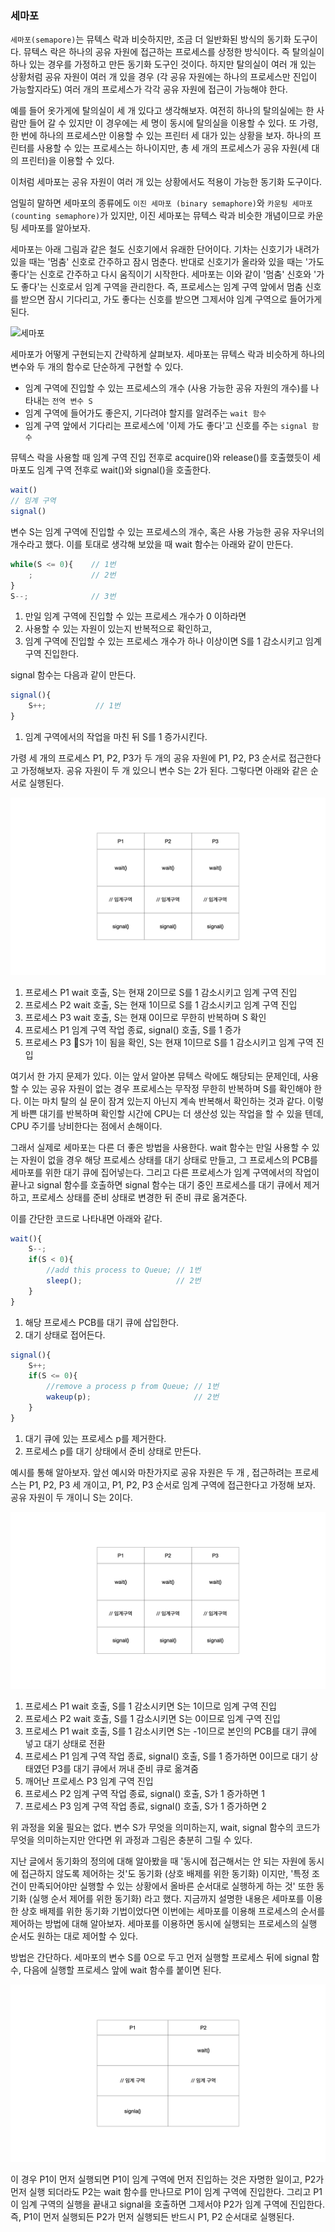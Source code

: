 ### 세마포
`세마포(semapore)`는 뮤텍스 락과 비슷하지만, 조금 더 일반화된 방식의 동기화 도구이다. 뮤텍스 락은 하나의 공유 자원에 접근하는 프로세스를 상정한 방식이다. 즉 탈의실이 하나 있는 경우를 가정하고 만든 동기화 도구인 것이다. 하지만 탈의실이 여러 개 있는 상황처럼 공유 자원이 여러 개 있을 경우 (각 공유 자원에는 하나의 프로세스만 진입이 가능할지라도) 여러 개의 프로세스가 각각 공유 자원에 접근이 가능해야 한다.

예를 들어 옷가게에 탈의실이 세 개 있다고 생각해보자. 여전히 하나의 탈의실에는 한 사람만 들어 갈 수 있지만 이 경우에는 세 명이 동시에 탈의실을 이용할 수 있다. 또 가령, 한 번에 하나의 프로세스만 이용할 수 있는 프린터 세 대가 있는 상황을 보자. 하나의 프린터를 사용할 수 있는 프로세스는 하나이지만, 총 세 개의 프로세스가 공유 자원(세 대의 프린터)을 이용할 수 있다.

이처럼 세마포는 공유 자원이 여러 개 있는 상황에서도 적용이 가능한 동기화 도구이다.

엄밀히 말하면 세마포의 종류에도 `이진 세마포 (binary semaphore)`와 `카운팅 세마포(counting semaphore)`가 있지만, 이진 세마포는 뮤텍스 락과 비슷한 개념이므로 카운팅 세마포를 알아보자.

세마포는 아래 그림과 같은 철도 신호기에서 유래한 단어이다. 기차는 신호기가 내려가 있을 때는 '멈춤' 신호로 간주하고 잠시 멈춘다. 반대로 신호기가 올라와 있을 때는 '가도 좋다'는 신호로 간주하고 다시 움직이기 시작한다. 세마포는 이와 같이 '멈춤' 신호와 '가도 좋다'는 신호로서 임계 구역을 관리한다. 즉, 프로세스는 임계 구역 앞에서 멈춤 신호를 받으면 잠시 기다리고, 가도 좋다는 신호를 받으면 그제서야 임계 구역으로 들어가게 된다.

![세마포](https://e7.pngegg.com/pngimages/149/753/png-clipart-flag-semaphore-international-maritime-signal-flags-semaphore-line-international-maritime-signal-flags-angle-flag.png)

세마포가 어떻게 구현되는지 간략하게 살펴보자. 세마포는 뮤텍스 락과 비슷하게 하나의 변수와 두 개의 함수로 단순하게 구현할 수 있다.

- 임계 구역에 진입할 수 있는 프로세스의 개수 (사용 가능한 공유 자원의 개수)를 나타내는 `전역 변수 S`
- 임계 구역에 들어가도 좋은지, 기다려야 할지를 알려주는 `wait 함수`
- 임계 구역 앞에서 기다리는 프로세스에 '이제 가도 좋다'고 신호를 주는 `signal 함수`

뮤텍스 락을 사용할 때 임계 구역 진입 전후로 acquire()와 release()를 호출했듯이 세마포도 임계 구역 전후로 wait()와 signal()을 호출한다.

```js
wait()
// 임계 구역
signal()
```

변수 S는 임계 구역에 진입할 수 있는 프로세스의 개수, 혹은 사용 가능한 공유 자우너의 개수라고 했다. 이를 토대로 생각해 보았을 때 wait 함수는 아래와 같이 만든다.

```js
while(S <= 0){    // 1번
	;             // 2번
}
S--;              // 3번
```

1. 만일 임계 구역에 진입할 수 있는 프로세스 개수가 0 이하라면
2. 사용할 수 있는 자원이 있는지 반복적으로 확인하고,
3. 임계 구역에 진입할 수 있는 프로세스 개수가 하나 이상이면 S를 1 감소시키고 임계 구역 진입한다.

signal 함수는 다음과 같이 만든다.

```js
signal(){
	S++;           // 1번
}
```

1. 임계 구역에서의 작업을 마친 뒤 S를 1 증가시킨다.

가령 세 개의 프로세스 P1, P2, P3가 두 개의 공유 자원에 P1, P2, P3 순서로 접근한다고 가정해보자. 공유 자원이 두 개 있으니 변수 S는 2가 된다. 그렇다면 아래와 같은 순서로 실행된다.

![세마포.001.jpeg](<images/세마포.001.jpeg>)

1. 프로세스 P1 wait 호출, S는 현재 2이므로 S를 1 감소시키고 임계 구역 진입
2. 프로세스 P2 wait 호출, S는 현재 1이므로 S를 1 감소시키고 임계 구역 진입
3. 프로세스 P3 wait 호출, S는 현재 0이므로 무한히 반복하며 S 확인
4. 프로세스 P1 임계 구역 작업 종료, signal() 호출, S를 1 증가
5. 프로세스 P3 S가 1이 됨을 확인, S는 현재 1이므로 S를 1 감소시키고 임계 구역 진입

여기서 한 가지 문제가 있다. 이는 앞서 알아본 뮤텍스 락에도 해당되는 문제인데, 사용할 수 있는 공유 자원이 없는 경우 프로세스는 무작정 무한히 반복하며 S를 확인해야 한다. 이는 마치 탈의 실 문이 잠겨 있는지 아닌지 계속 반복해서 확인하는 것과 같다. 이렇게 바쁜 대기를 반복하며 확인할 시간에 CPU는 더 생산성 있는 작업을 할 수 있을 텐데, CPU 주기를 낭비한다는 점에서 손해이다.

그래서 실제로 세마포는 다른 더 좋은 방법을 사용한다. wait 함수는 만일 사용할 수 있는 자원이 없을 경우 해당 프로세스 상태를 대기 상태로 만들고, 그 프로세스의 PCB를 세마포를 위한 대기 큐에 집어넣는다. 그리고 다른 프로세스가 임계 구역에서의 작업이 끝나고 signal 함수를 호출하면 signal 함수는 대기 중인 프로세스를 대기 큐에서 제거하고, 프로세스 상태를 준비 상태로 변경한 뒤 준비 큐로 옮겨준다.

이를 간단한 코드로 나타내면 아래와 같다.

```js
wait(){
	S--;
	if(S < 0){
		//add this process to Queue; // 1번
		sleep();                     // 2번
	}
}
```

1. 해당 프로세스 PCB를 대기 큐에 삽입한다.
2. 대기 상태로 접어든다.

```js
signal(){
	S++;
	if(S <= 0){
		//remove a process p from Queue; // 1번
		wakeup(p);                       // 2번
	}
}
```

1. 대기 큐에 있는 프로세스 p를 제거한다.
2. 프로세스 p를 대기 상태에서 준비 상태로 만든다.

예시를 통해 알아보자. 앞선 예시와 마찬가지로 공유 자원은 두 개 , 접근하려는 프로세스는 P1, P2, P3 세 개이고, P1, P2, P3 순서로 임계 구역에 접근한다고 가정해 보자. 공유 자원이 두 개이니 S는 2이다.

![세마포.001.jpeg](<images/세마포.001.jpeg>)

1. 프로세스 P1 wait 호출, S를 1 감소시키면 S는 1이므로 임계 구역 진입
2. 프로세스 P2 wait 호출, S를 1 감소시키면 S는 0이므로 임계 구역 진입
3. 프로세스 P1 wait 호출, S를 1 감소시키면 S는 -1이므로 본인의 PCB를 대기 큐에 넣고 대기 상태로 전환
4. 프로세스 P1 임계 구역 작업 종료, signal() 호출, S를 1 증가하면 0이므로 대기 상태였던 P3를 대기 큐에서 꺼내 준비 큐로 옮겨줌
5. 깨어난 프로세스 P3 임계 구역 진입
6. 프로세스 P2 임계 구역 작업 종료, signal() 호출, S가 1 증가하면 1
7. 프로세스 P3 임계 구역 작업 종료, signal() 호출, S가 1 증가하면 2

위 과정을 외울 필요는 없다. 변수 S가 무엇을 의미하는지, wait, signal 함수의 코드가 무엇을 의미하는지만 안다면 위 과정과 그림은 충분히 그릴 수 있다.

지난 글에서 동기화의 정의에 대해 알아봤을 때 '동시에 접근해서는 안 되는 자원에 동시에 접근하지 않도록 제어하는 것'도 동기화 (상호 배제를 위한 동기화) 이지만, '특정 조건이 만족되어야만 실행할 수 있는 상황에서 올바른 순서대로 실행하게 하는 것' 또한 동기화 (실행 순서 제어를 위한 동기화) 라고 했다. 지금까지 설명한 내용은 세마포를 이용한 상호 배제를 위한 동기화 기법이었다면 이번에는 세마포를 이용해 프로세스의 순서를 제어하는 방법에 대해 알아보자. 세마포를 이용하면 동시에 실행되는 프로세스의 실행 순서도 원하는 대로 제어할 수 있다.

방법은 간단하다. 세마포의 변수 S를 0으로 두고 먼저 실행할 프로세스 뒤에 signal 함수, 다음에 실행할 프로세스 앞에 wait 함수를 붙이면 된다.

![세마포.002.jpeg](<images/세마포.002.jpeg>)

이 경우 P1이 먼저 실행되면 P1이 임계 구역에 먼저 진입하는 것은 자명한 일이고, P2가 먼저 실행 되더라도 P2는 wait 함수를 만나므로 P1이 임계 구역에 진입한다. 그리고 P1이 임계 구역의 실행을 끝내고 signal을 호출하면 그제서야 P2가 임계 구역에 진입한다. 즉, P1이 먼저 실행되든 P2가 먼저 실행되든 반드시 P1, P2 순서대로 실행된다.